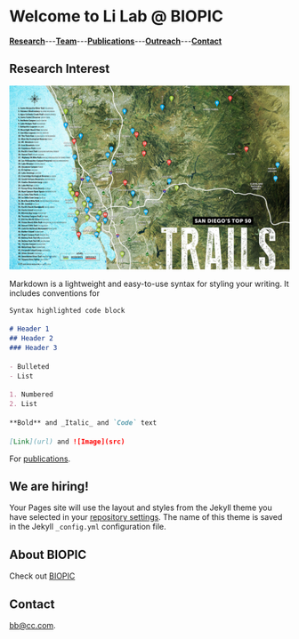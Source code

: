# **Welcome to Li Lab @ BIOPIC**

[**Research**](discription)---[**Team**](discription)---[**Publications**](discription)---[**Outreach**](discription)---[**Contact**](discription)

## Research Interest

![Image](san-diegos-best-trails-top-hikes.jpg)

Markdown is a lightweight and easy-to-use syntax for styling your writing. It includes conventions for

```markdown
Syntax highlighted code block

# Header 1
## Header 2
### Header 3

- Bulleted
- List

1. Numbered
2. List

**Bold** and _Italic_ and `Code` text

[Link](url) and ![Image](src)
```

For [publications](https://scholar.google.com/citations?hl=en&user=xVy1jCUAAAAJ).

## We are hiring!

Your Pages site will use the layout and styles from the Jekyll theme you have selected in your [repository settings](https://github.com/skyjasonli/lab/settings). The name of this theme is saved in the Jekyll `_config.yml` configuration file.

## About BIOPIC

Check out [BIOPIC](https://biopic.pku.edu.cn/english/index.htm)

## Contact

bb@cc.com.
